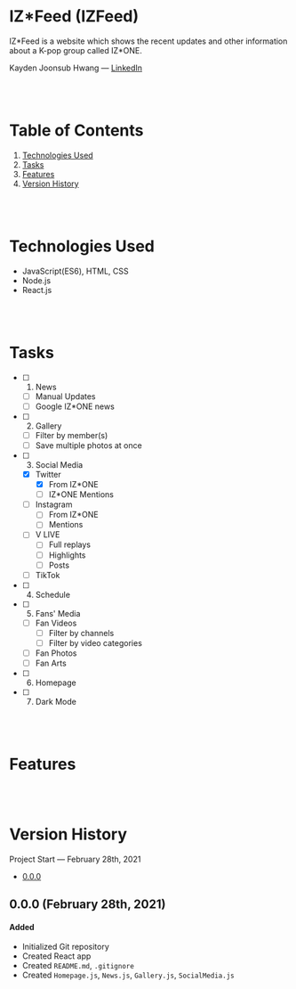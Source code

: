 # IZ*Feed (IZFeed)

IZ\*Feed is a website which shows the recent updates and other information about a K-pop group called IZ*ONE.

Kayden Joonsub Hwang — [LinkedIn](https://www.linkedin.com/in/kayden-hwang-43639419b/)


<br/><br/>

# Table of Contents
1. [Technologies Used](#Technologies-Used)
2. [Tasks](#Tasks)
3. [Features](#Features)
4. [Version History](#Version-History)


<br/><br/>

# Technologies Used
- JavaScript(ES6), HTML, CSS
- Node.js
- React.js

<br/><br/>

# Tasks

- [ ] 1. News
    - [ ] Manual Updates
    - [ ] Google IZ*ONE news

- [ ] 2. Gallery
    - [ ] Filter by member(s)
    - [ ] Save multiple photos at once

- [ ] 3. Social Media
    - [x] Twitter
        - [x] From IZ*ONE
        - [ ] IZ*ONE Mentions
    - [ ] Instagram
        - [ ] From IZ*ONE
        - [ ] Mentions
    - [ ] V LIVE
        - [ ] Full replays
        - [ ] Highlights
        - [ ] Posts
    - [ ] TikTok

- [ ] 4. Schedule

- [ ] 5. Fans' Media
    - [ ] Fan Videos
        - [ ] Filter by channels
        - [ ] Filter by video categories
    - [ ] Fan Photos
    - [ ] Fan Arts

- [ ] 6. Homepage 

- [ ] 7. Dark Mode




<br/><br/>

# Features

<br/><br/>

# Version History

Project Start — February 28th, 2021

* [0.0.0](#0.0.0)

## 0.0.0 (February 28th, 2021)

#### Added
- Initialized Git repository
- Created React app
- Created `README.md`, `.gitignore`
- Created `Homepage.js`, `News.js`, `Gallery.js`, `SocialMedia.js`
    

<br/><br/>
